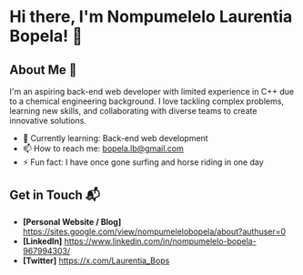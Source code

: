 
# Hi there, I'm Nompumelelo Laurentia Bopela! 👋


## About Me 🚀

I'm an aspiring back-end web developer with limited experience in  C++ due to a chemical engineering background. I love tackling complex problems, learning new skills, and collaborating with diverse teams to create innovative solutions.

- 🌱 Currently learning: Back-end web development
- 📫 How to reach me: bopela.lb@gmail.com
- ⚡ Fun fact: I have once gone surfing and horse riding in one day

## Get in Touch 📬

- **[Personal Website / Blog]** https://sites.google.com/view/nompumelelobopela/about?authuser=0
- **[LinkedIn]** https://www.linkedin.com/in/nompumelelo-bopela-967994303/
- **[Twitter]** https://x.com/Laurentia_Bops


